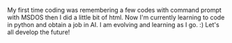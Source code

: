 
My first time coding was remembering a few codes with command prompt with MSDOS then I did a little bit of html. Now I'm currently learning to code in python and obtain a job in AI. I am evolving and learning as I go. :) Let's all develop the future!
